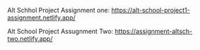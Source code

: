 Alt Schhol Project Assignment one:
https://alt-school-project1-assignment.netlify.app/

Alt School Project Assugnment Two:
https://assignment-altsch-two.netlify.app/

